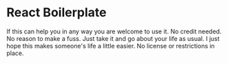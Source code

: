 # React Boilerplate

If this can help you in any way you are welcome to use it.  No credit needed.  No reason to make a fuss.  Just take it and go about your life as usual.  I just hope this makes someone's life a little easier.  No license or restrictions in place.